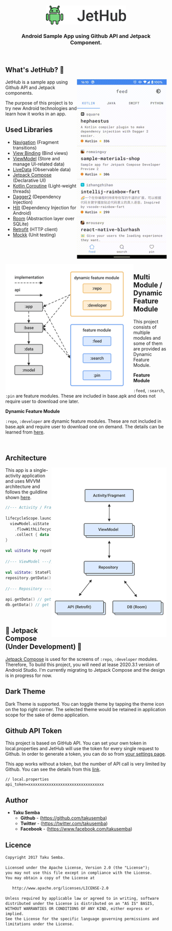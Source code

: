 <p align="center">
<img src="https://github.com/TakuSemba/JetHub/blob/master/screenshots/banner.png" width=250>
</p>

<H3 align="center">
Android Sample App using Github API and Jetpack Component.</br>
</H3>

<br/>

## What's JetHub? :rocket:

<img src="https://github.com/TakuSemba/JetHub/blob/master/screenshots/screen.gif" align="right" width="280">

JetHub is a sample app using Github API and Jetpack components.

The purpose of this project is to try new Android technologies and learn how it works in an app.

## Used Libraries
 - [Navigation](https://developer.android.com/topic/libraries/architecture/navigation) (Fragment transitions)
 - [View Binding](https://developer.android.com/topic/libraries/view-binding) (Bind views)
 - [ViewModel](https://developer.android.com/topic/libraries/architecture/viewmodel) (Store and manage UI-related data)
 - [LiveData](https://developer.android.com/topic/libraries/architecture/livedata)  (Observable data)
 - [Jetpack Compose](https://developer.android.com/jetpack/compose) (Declarative UI)
 - [Kotlin Coroutine](https://github.com/Kotlin/kotlinx.coroutines) (Light-weight threads)
 - [Dagger2](https://github.com/google/dagger) (Dependency Injection)
 - [Hilt](https://dagger.dev/hilt/) (Dependency Injection for Android)
 - [Room](https://developer.android.com/topic/libraries/architecture/room) (Abstraction layer over SQLite)
 - [Retrofit](https://github.com/square/retrofit) (HTTP client)
 - [Mockk](https://github.com/mockk/mockk) (Unit testing)
 
<br/>
<br/>
<br/>
<br/>

<img src="https://github.com/TakuSemba/JetHub/blob/master/screenshots/modules.png" align="left" width="400">

## Multi Module / Dynamic Feature Module


This project consists of multiple modules and some of them are provided as Dynamic Feature Module.

**Feature Module**

`:feed`, `:search`, `:pin` are feature modules. These are included in base.apk and does not require user to download one later.

**Dynamic Feature Module**

`:repo`, `:developer` are dynamic feature modules. These are not included in base.apk and require user to download one on demand.
The details can be learned from [here](https://developer.android.com/guide/app-bundle/dynamic-delivery).

<br/>

## Architecture

<img src="https://github.com/TakuSemba/JetHub/blob/master/screenshots/architecture.png" align="right" width="360">

This app is a single-activity application and uses MVVM architecture and follows the guildline shown [here](https://developer.android.com/jetpack/docs/guide).

```kt
//--- Activity / Fragments / Compose ---//

lifecycleScope.launch {
  viewModel.uiState
    .flowWithLifecycle(lifecycle, Lifecycle.State.STARTED)
    .collect { data -> /* do something */ }
}

val uiState by repoViewModel.uiState.collectAsState()

//--- ViewModel ---//

val uiState: StateFlow<UiState>
repository.getData() // get data from API and/or DB

//--- Repository ---//

api.getData() // get data from API
db.getData() // get data from DB
```

<br/>

## :construction: Jetpack Compose (Under Development) :construction:

[Jetpack Compose](https://developer.android.com/jetpack/compose) is used for the screens of `:repo`, `:developer` modules. Therefore, To build this project, you will need at lease 2020.3.1 version of Android Studio.
I'm currently migrating to Jetpack Compose and the design is in progress for now.

## Dark Theme

Dark Theme is supported. You can toggle theme by tapping the theme icon on the top right corner. The selected theme would be retained in application scope for the sake of demo application.

## Github API Token

This project is based on GitHub API. You can set your own token in local.properties and JetHub will use the token for every single request to Github.
In order to generate a token, you can do so from [your settings page](https://github.com/settings/tokens).

This app works without a token, but the number of API call is very limited by Github. You can see the details from this [link](https://developer.github.com/v3/#rate-limiting).

```local.properties
// local.properties
api_token=xxxxxxxxxxxxxxxxxxxxxxxxxxxxxxxxx
```

## Author

* **Taku Semba**
    * **Github** - (https://github.com/takusemba)
    * **Twitter** - (https://twitter.com/takusemba)
    * **Facebook** - (https://www.facebook.com/takusemba)

## Licence
```
Copyright 2017 Taku Semba.

Licensed under the Apache License, Version 2.0 (the "License");
you may not use this file except in compliance with the License.
You may obtain a copy of the License at

   http://www.apache.org/licenses/LICENSE-2.0

Unless required by applicable law or agreed to in writing, software
distributed under the License is distributed on an "AS IS" BASIS,
WITHOUT WARRANTIES OR CONDITIONS OF ANY KIND, either express or implied.
See the License for the specific language governing permissions and
limitations under the License.
```
